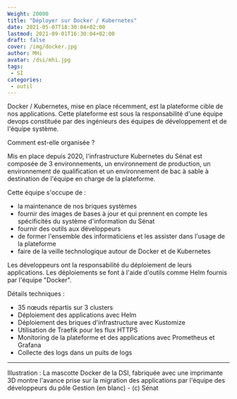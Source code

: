 ```yaml
---
Weight: 20000
title: "Déployer sur Docker / Kubernetes"
date: 2021-05-07T18:30:04+02:00
lastmod: 2021-09-01T16:30:04+02:00
draft: false
cover: /img/docker.jpg
author: MHi
avatar: /dsi/mhi.jpg
tags:
 - SI
categories:
 - outil
---
```


Docker / Kubernetes, mise en place récemment, est la plateforme cible de nos
applications. Cette plateforme est sous la responsabilité d'une équipe devops
constituée par des ingénieurs des équipes de développement et de l'équipe
système.

Comment est-elle organisée ?

<!--more-->
Mis en place depuis 2020, l'infrastructure Kubernetes du Sénat est composée de 3
environnements, un environnement de production, un environnement de
qualification et un environnement de bac à sable à destination de l'équipe en
charge de la plateforme.

Cette équipe s'occupe de :

* la maintenance de nos briques systèmes
* fournir des images de bases à jour et qui prennent en compte les spécificités
du système d'information du Sénat
* fournir des outils aux développeurs
* de former l'ensemble des informaticiens et les assister dans l'usage
de la plateforme
* faire de la veille technologique autour de Docker et de Kubernetes

Les développeurs ont la responsabilité du déploiement de leurs applications.
Les déploiements se font à l'aide d'outils comme Helm fournis par l'équipe
"Docker".

Détails techniques :

* 35 nœuds répartis sur 3 clusters
* Déploiement des applications avec Helm
* Déploiement des briques d'infrastructure avec Kustomize
* Utilisation de Traefik pour les flux HTTPS
* Monitoring de la plateforme et des applications avec Prometheus et Grafana
* Collecte des logs dans un puits de logs

---
Illustration : La mascotte Docker de la DSI, fabriquée avec une imprimante 3D
montre l'avance prise sur la migration des applications par l'équipe des
développeurs du pôle Gestion (en blanc) - (c) Sénat
